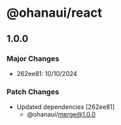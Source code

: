 # @ohanaui/react

## 1.0.0

### Major Changes

- 262ee81: 10/10/2024

### Patch Changes

- Updated dependencies [262ee81]
  - @ohanaui/merge@1.0.0

